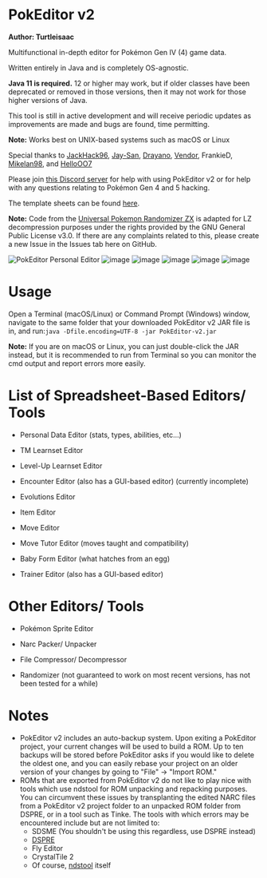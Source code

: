 # PokEditor v2

**Author: Turtleisaac**

Multifunctional in-depth editor for Pokémon Gen IV (4) game data.

Written entirely in Java and is completely OS-agnostic. 

**Java 11 is required.** 12 or higher may work, but if older classes have been deprecated or removed in those versions, then it may not work for those higher versions of Java.

This tool is still in active development and will receive periodic updates as improvements are made and bugs are found, time permitting.

**Note:** Works best on UNIX-based systems such as macOS or Linux

Special thanks to [JackHack96](https://github.com/JackHack96), [Jay-San](https://www.youtube.com/channel/UCGs237E1PfrfIGsZ9eqF-lw), [Drayano](https://twitter.com/Drayano60), [Vendor](https://twitter.com/VendorPC), FrankieD, [Mikelan98](https://twitter.com/mikelan98?lang=en), and [HelloOO7](https://github.com/HelloOO7)

Please join [this Discord server](https://discord.gg/zAtqJDW2jC) for help with using PokEditor v2 or for help with any questions relating to Pokémon Gen 4 and 5 hacking.

The template sheets can be found [here](https://drive.google.com/drive/folders/1hlKiP7V31Ddj4WmKnjK7lfhT88yPjB55?usp=sharing).

**Note:** Code from the [Universal Pokemon Randomizer ZX](https://github.com/Ajarmar/universal-pokemon-randomizer-zx) is adapted for LZ decompression purposes under the rights provided by the GNU General Public License v3.0. If there are any complaints related to this, please create a new Issue in the Issues tab here on GitHub.

![PokEditor Personal Editor](https://i.imgur.com/YyBOyCY.png)
![image](https://user-images.githubusercontent.com/7987859/110886228-5401e080-82b6-11eb-8bea-40a5dfaa8120.png)
![image](https://user-images.githubusercontent.com/7987859/110886253-5b28ee80-82b6-11eb-92e0-ef36e24cece4.png)
![image](https://user-images.githubusercontent.com/7987859/110886289-6aa83780-82b6-11eb-86f7-d5867584b841.png)
![image](https://user-images.githubusercontent.com/7987859/110886399-8f9caa80-82b6-11eb-991a-b052f54c1cc3.png)
![image](https://user-images.githubusercontent.com/7987859/110886318-73990900-82b6-11eb-8f81-8a17c37ee2e4.png)

# Usage

Open a Terminal (macOS/Linux) or Command Prompt (Windows) window, navigate to the same folder that your downloaded PokEditor v2 JAR file is in, and run:```java -Dfile.encoding=UTF-8 -jar PokEditor-v2.jar```

**Note:** If you are on macOS or Linux, you can just double-click the JAR instead, but it is recommended to run from Terminal so you can monitor the cmd output and report errors more easily.

# List of Spreadsheet-Based Editors/ Tools

* Personal Data Editor (stats, types, abilities, etc...)

* TM Learnset Editor

* Level-Up Learnset Editor

* Encounter Editor (also has a GUI-based editor) (currently incomplete)

* Evolutions Editor

* Item Editor

* Move Editor

* Move Tutor Editor (moves taught and compatibility)

* Baby Form Editor (what hatches from an egg)

* Trainer Editor (also has a GUI-based editor)

# Other Editors/ Tools

* Pokémon Sprite Editor

* Narc Packer/ Unpacker

* File Compressor/ Decompressor

* Randomizer (not guaranteed to work on most recent versions, has not been tested for a while)

# Notes

* PokEditor v2 includes an auto-backup system. Upon exiting a PokEditor project, your current changes will be used to build a ROM. Up to ten backups will be stored before PokEditor asks if you would like to delete the oldest one, and you can easily rebase your project on an older version of your changes by going to "File" -> "Import ROM."
* ROMs that are exported from PokEditor v2 do not like to play nice with tools which use ndstool for ROM unpacking and repacking purposes. You can circumvent these issues by transplanting the edited NARC files from a PokEditor v2 project folder to an unpacked ROM folder from DSPRE, or in a tool such as Tinke. The tools with which errors may be encountered include but are not limited to:
  * SDSME (You shouldn't be using this regardless, use DSPRE instead)
  * [DSPRE](https://github.com/AdAstra-LD/DS-Pokemon-Rom-Editor)
  * Fly Editor
  * CrystalTile 2
  * Of course, [ndstool](https://github.com/devkitPro/ndstool) itself
